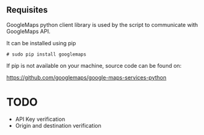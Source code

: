 ## Requisites
GoogleMaps python client library is used by the script to communicate with GoogleMaps API.

It can be installed using pip

`# sudo pip install googlemaps`

If pip is not available on your machine, source code can be found on:

https://github.com/googlemaps/google-maps-services-python

# TODO
- API Key verification
- Origin and destination verification
